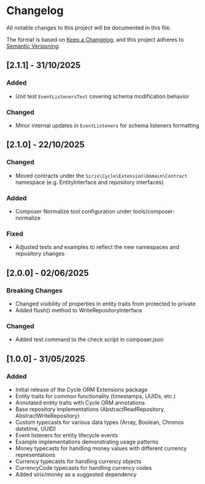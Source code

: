 # Changelog

All notable changes to this project will be documented in this file.

The format is based on [Keep a Changelog](https://keepachangelog.com/en/1.0.0/),
and this project adheres to [Semantic Versioning](https://semver.org/spec/v2.0.0.html).

## [2.1.1] - 31/10/2025

### Added
- Unit test `EventListenersTest` covering schema modification behavior

### Changed
- Minor internal updates in `EventListeners` for schema listeners formatting

## [2.1.0] - 22/10/2025

### Changed
- Moved contracts under the `Sirix\Cycle\Extension\Domain\Contract` namespace (e.g. EntityInterface and repository interfaces)

### Added
- Composer Normalize tool configuration under tools/composer-normalize

### Fixed
- Adjusted tests and examples to reflect the new namespaces and repository changes

## [2.0.0] - 02/06/2025

### Breaking Changes
- Changed visibility of properties in entity traits from protected to private
- Added flush() method to WriteRepositoryInterface

### Changed
- Added test command to the check script in composer.json

## [1.0.0] - 31/05/2025

### Added
- Initial release of the Cycle ORM Extensions package
- Entity traits for common functionality (timestamps, UUIDs, etc.)
- Annotated entity traits with Cycle ORM annotations
- Base repository implementations (AbstractReadRepository, AbstractWriteRepository)
- Custom typecasts for various data types (Array, Boolean, Chronos datetime, UUID)
- Event listeners for entity lifecycle events
- Example implementations demonstrating usage patterns
- Money typecasts for handling money values with different currency representations
- Currency typecasts for handling currency objects
- CurrencyCode typecasts for handling currency codes
- Added sirix/money as a suggested dependency
